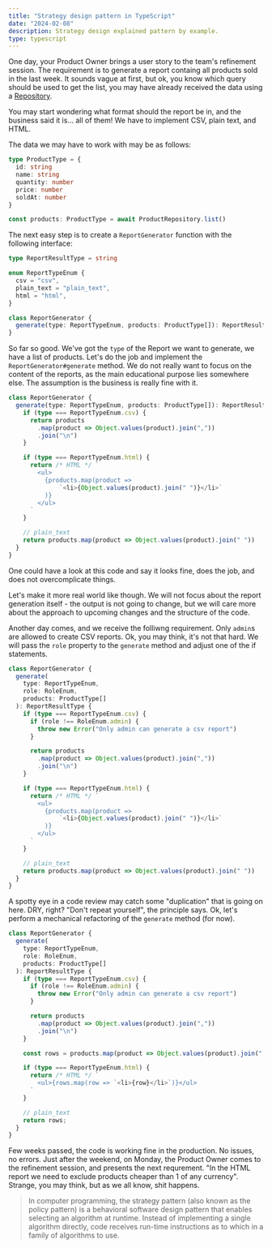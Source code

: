 ```yaml
---
title: "Strategy design pattern in TypeScript"
date: "2024-02-08"
description: Strategy design explained pattern by example.
type: typescript
---
```


One day, your Product Owner brings a user story to the team's refinement session.
The requirement is to generate a report containg all products sold in the last week.
It sounds vague at first, but ok, you know which query should be used to get the list, you may have already received the data using a [Repository](https://learn.microsoft.com/en-us/dotnet/architecture/microservices/microservice-ddd-cqrs-patterns/infrastructure-persistence-layer-design#the-repository-pattern).

You may start wondering what format should the report be in, and the business said it is... all of them!
We have to implement CSV, plain text, and HTML.

The data we may have to work with may be as follows:

```typescript
type ProductType = {
  id: string
  name: string
  quantity: number
  price: number
  soldAt: number
}

const products: ProductType = await ProductRepository.list()
```

The next easy step is to create a `ReportGenerator` function with the following interface:

```typescript
type ReportResultType = string

enum ReportTypeEnum {
  csv = "csv",
  plain_text = "plain_text",
  html = "html",
}

class ReportGenerator {
  generate(type: ReportTypeEnum, products: ProductType[]): ReportResultType {}
}
```

So far so good. We've got the `type` of the Report we want to generate, we have a list of products. Let's do the job and implement the `ReportGenerator#generate` method. We do not really want to focus on the content of the reports, as the main educational purpose lies somewhere else. The assumption is the business is really fine with it.

```typescript
class ReportGenerator {
  generate(type: ReportTypeEnum, products: ProductType[]): ReportResultType {
    if (type === ReportTypeEnum.csv) {
      return products
        .map(product => Object.values(product).join(","))
        .join("\n")
    }

    if (type === ReportTypeEnum.html) {
      return /* HTML */ `
        <ul>
          {products.map(product =>
              `<li>{Object.values(product).join(" ")}</li>`
          )}
        </ul>
      `
    }

    // plain_text
    return products.map(product => Object.values(product).join(" "))
  }
}
```

One could have a look at this code and say it looks fine, does the job, and does not overcomplicate things.

Let's make it more real world like though. We will not focus about the report generation itself - the output is not going to change, but we will care more about the approach to upcoming changes and the structure of the code.

Another day comes, and we receive the folliwng requirement. Only `admin`s are allowed to create CSV reports. Ok, you may think, it's not that hard. We will pass the `role` property to the `generate` method and adjust one of the if statements.

```typescript
class ReportGenerator {
  generate(
    type: ReportTypeEnum,
    role: RoleEnum,
    products: ProductType[]
  ): ReportResultType {
    if (type === ReportTypeEnum.csv) {
      if (role !== RoleEnum.admin) {
        throw new Error("Only admin can generate a csv report")
      }

      return products
        .map(product => Object.values(product).join(","))
        .join("\n")
    }

    if (type === ReportTypeEnum.html) {
      return /* HTML */ `
        <ul>
          {products.map(product =>
              `<li>{Object.values(product).join(" ")}</li>`
          )}
        </ul>
      `
    }

    // plain_text
    return products.map(product => Object.values(product).join(" "))
  }
}
```

A spotty eye in a code review may catch some "duplication" that is going on here. DRY, right? "Don't repeat yourself", the principle says. Ok, let's perform a mechanical refactoring of the `generate` method (for now).

```typescript
class ReportGenerator {
  generate(
    type: ReportTypeEnum,
    role: RoleEnum,
    products: ProductType[]
  ): ReportResultType {
    if (type === ReportTypeEnum.csv) {
      if (role !== RoleEnum.admin) {
        throw new Error("Only admin can generate a csv report")
      }

      return products
        .map(product => Object.values(product).join(","))
        .join("\n")
    }

    const rows = products.map(product => Object.values(product).join(" "))

    if (type === ReportTypeEnum.html) {
      return /* HTML */ `
        <ul>{rows.map(row => `<li>{row}</li>`)}</ul>
      `
    }

    // plain_text
    return rows;
  }
}
```

Few weeks passed, the code is working fine in the production. No issues, no errors. Just after the weekend, on Monday, the Product Owner comes to the refinement session, and presents the next requrement. "In the HTML report we need to exclude products cheaper than 1 of any currency". Strange, you may think, but as we all know, shit happens.

> In computer programming, the strategy pattern (also known as the policy pattern) is a behavioral software design pattern that enables selecting an algorithm at runtime. Instead of implementing a single algorithm directly, code receives run-time instructions as to which in a family of algorithms to use.
